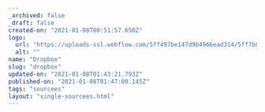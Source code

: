 ```yaml
---
_archived: false
_draft: false
created-on: "2021-01-08T00:51:57.650Z"
logo:
  url: "https://uploads-ssl.webflow.com/5ff497be147d9b4966ead314/5ff7b8b8bcfe324327b2c02e_endpoints_0165_Dropbox.jpg"
  alt: ""
name: "Dropbox"
slug: "dropbox"
updated-on: "2021-01-08T01:43:21.793Z"
published-on: "2021-01-08T01:47:00.145Z"
tags: "sourcees"
layout: "single-sourcees.html"
---
```




